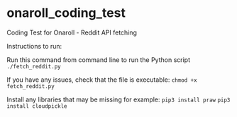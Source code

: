 # onaroll_coding_test
Coding Test for Onaroll - Reddit API fetching

Instructions to run:

Run this command from command line to run the Python script
`./fetch_reddit.py`

If you have any issues, check that the file is executable:
`chmod +x fetch_reddit.py`

Install any libraries that may be missing for example:
`pip3 install praw`
`pip3 install cloudpickle`